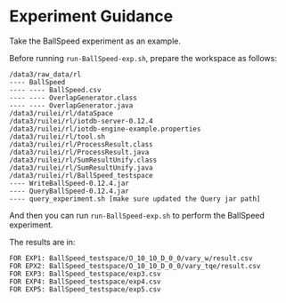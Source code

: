 # Experiment Guidance
Take the BallSpeed experiment as an example.

Before running `run-BallSpeed-exp.sh`, prepare the workspace as follows:
```
/data3/raw_data/rl
---- BallSpeed
---- ---- BallSpeed.csv
---- ---- OverlapGenerator.class
---- ---- OverlapGenerator.java
/data3/ruilei/rl/dataSpace
/data3/ruilei/rl/iotdb-server-0.12.4
/data3/ruilei/rl/iotdb-engine-example.properties
/data3/ruilei/rl/tool.sh
/data3/ruilei/rl/ProcessResult.class
/data3/ruilei/rl/ProcessResult.java
/data3/ruilei/rl/SumResultUnify.class
/data3/ruilei/rl/SumResultUnify.java
/data3/ruilei/rl/BallSpeed_testspace
---- WriteBallSpeed-0.12.4.jar
---- QueryBallSpeed-0.12.4.jar
---- query_experiment.sh [make sure updated the Query jar path]
```

And then you can run `run-BallSpeed-exp.sh` to perform the BallSpeed experiment.

The results are in:
```
FOR EXP1: BallSpeed_testspace/O_10_10_D_0_0/vary_w/result.csv
FOR EPX2: BallSpeed_testspace/O_10_10_D_0_0/vary_tqe/result.csv
FOR EXP3: BallSpeed_testspace/exp3.csv
FOR EXP4: BallSpeed_testspace/exp4.csv
FOR EXP5: BallSpeed_testspace/exp5.csv
```

